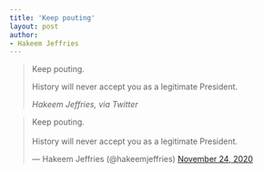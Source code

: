```yaml
---
title: 'Keep pouting'
layout: post
author:
- Hakeem Jeffries
---
```


> Keep pouting.
>
> History will never accept you as a legitimate President.
>
> <cite>Hakeem Jeffries, via Twitter</cite>

<blockquote class="twitter-tweet"><p lang="en" dir="ltr">Keep pouting.<br><br>History will never accept you as a legitimate President.</p>&mdash; Hakeem Jeffries (@hakeemjeffries) <a href="https://twitter.com/hakeemjeffries/status/1331380500339036160?ref_src=twsrc%5Etfw">November 24, 2020</a></blockquote> <script async src="https://platform.twitter.com/widgets.js" charset="utf-8"></script>

